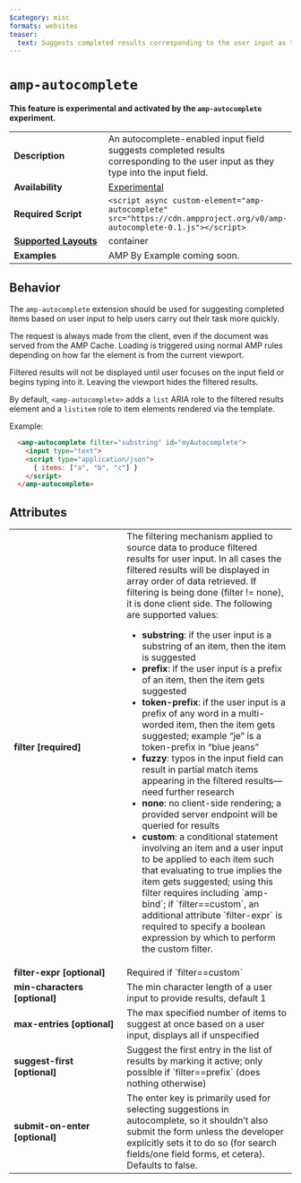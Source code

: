 ```yaml
---
$category: misc
formats: websites
teaser: 
  text: Suggests completed results corresponding to the user input as they type into the input field.
---
```

<!--
Copyright 2019 The AMP HTML Authors. All Rights Reserved.

Licensed under the Apache License, Version 2.0 (the "License");
you may not use this file except in compliance with the License.
You may obtain a copy of the License at

      http://www.apache.org/licenses/LICENSE-2.0

Unless required by applicable law or agreed to in writing, software
distributed under the License is distributed on an "AS-IS" BASIS,
WITHOUT WARRANTIES OR CONDITIONS OF ANY KIND, either express or implied.
See the License for the specific language governing permissions and
limitations under the License.
-->

# `amp-autocomplete`

**This feature is experimental and activated by the `amp-autocomplete` experiment.**

<table>
  <tr>
    <td width="40%"><strong>Description</strong></td>
    <td>An autocomplete-enabled input field suggests completed results corresponding to the user input as they type into the input field.</td>
  </tr>
  <tr>
    <td width="40%"><strong>Availability</strong></td>
     <td><a href="https://www.ampproject.org/docs/reference/experimental.html">Experimental</a></td>
  </tr>
  <tr>
    <td width="40%"><strong>Required Script</strong></td>
    <td><code>&lt;script async custom-element="amp-autocomplete" src="https://cdn.ampproject.org/v0/amp-autocomplete-0.1.js">&lt;/script></code></td>
  </tr>
  <tr>
    <td class="col-fourty"><strong><a href="https://www.ampproject.org/docs/guides/responsive/control_layout.html">Supported Layouts</a></strong></td>
    <td>container</td>
  </tr>
  <tr>
    <td width="40%"><strong>Examples</strong></td>
    <td>AMP By Example coming soon.</td>
  </tr>
</table>

## Behavior

The `amp-autocomplete` extension should be used for suggesting completed items based on user input to help users carry out their task more quickly.

The request is always made from the client, even if the document was served from the AMP Cache. Loading is triggered using normal AMP rules depending on how far the element is from the current viewport.

Filtered results will not be displayed until user focuses on the input field or begins typing into it. Leaving the viewport hides the filtered results.

By default, `<amp-autocomplete>` adds a `list` ARIA role to the filtered results element and a `listitem` role to item elements rendered via the template.

Example:
```html
  <amp-autocomplete filter="substring" id="myAutocomplete">
    <input type="text">
    <script type="application/json">
      { items: ["a", "b", "c"] }
    </script>
  </amp-autocomplete>
```

## Attributes

<table>
  <tr>
    <td width="40%"><strong>filter [required]</strong></td>
    <td>The filtering mechanism applied to source data to produce filtered results for user input. In all cases the filtered results will be displayed in array order of data retrieved. If filtering is being done (filter != none), it is done client side. The following are supported values:
    <ul>
      <li><strong>substring</strong>: if the user input is a substring of an item, then the item is suggested</li>
      <li><strong>prefix</strong>: if the user input is a prefix of an item, then the item gets suggested</li>
      <li><strong>token-prefix</strong>: if the user input is a prefix of any word in a multi-worded item, then the item gets suggested; example “je” is a token-prefix in “blue jeans”</li>
      <li><strong>fuzzy</strong>: typos in the input field can result in partial match items appearing in the filtered results—need further research</li>
      <li><strong>none</strong>: no client-side rendering; a provided server endpoint will be queried for results</li>
      <li><strong>custom</strong>: a conditional statement involving an item and a user input to be applied to each item such that evaluating to true implies the item gets suggested; using this filter requires including `amp-bind`; if `filter==custom`, an additional attribute `filter-expr` is required to specify a boolean expression by which to perform the custom filter.</li>
    </td>
  </tr>
  <tr>
    <td width="40%"><strong>filter-expr [optional]</strong></td>
    <td>Required if `filter==custom`</td>
  </tr>
  <tr>
    <td width="40%"><strong>min-characters [optional]</strong></td>
    <td>
      The min character length of a user input to provide results, default 1
    </td>
  </tr>
  <tr>
    <td width="40%"><strong>max-entries [optional]</strong></td>
    <td>
      The max specified number of items to suggest at once based on a user input, displays all if unspecified 
    </td>
  </tr>
  <tr>
    <td width="40%"><strong>suggest-first [optional]</strong></td>
    <td>
      Suggest the first entry in the list of results by marking it active; only possible if `filter==prefix` (does nothing otherwise)
    </td>
  </tr>
  <tr>
    <td width="40%"><strong>submit-on-enter [optional]</strong></td>
    <td>
      The enter key is primarily used for selecting suggestions in autocomplete, so it shouldn’t also submit the form unless the developer explicitly sets it to do so (for search fields/one field forms, et cetera). Defaults to false. 
    </td>
  </tr>
</table>
